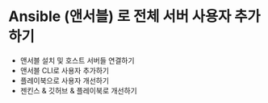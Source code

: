 # Ansible (앤서블) 로 전체 서버 사용자 추가하기

* 앤서블 설치 및 호스트 서버들 연결하기
* 앤서블 CLI로 사용자 추가하기
* 플레이북으로 사용자 개선하기
* 젠킨스 & 깃허브 & 플레이북로 개선하기


